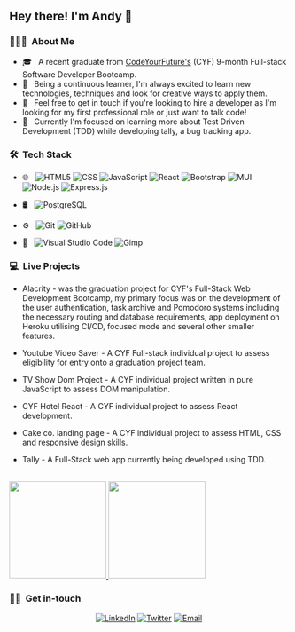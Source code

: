 <h2> Hey there! I'm Andy 👋</h2>

<h3> 👨🏻‍💻 &nbsp;About Me </h3>

- 🎓 &nbsp; A recent graduate from [CodeYourFuture's](https://github.com/CodeYourFuture) (CYF) 9-month Full-stack Software Developer Bootcamp.
- 💬 &nbsp; Being a continuous learner, I'm always excited to learn new technologies, techniques and look for creative ways to apply them.
- 💼 &nbsp; Feel free to get in touch if you're looking to hire a developer as I'm looking for my first professional role or just want to talk code!
- 🌱 &nbsp; Currently I'm focused on learning more about Test Driven Development (TDD) while developing tally, a bug tracking app.

<h3> 🛠 &nbsp;Tech Stack</h3>

- 🌐 &nbsp;
  ![HTML5](https://img.shields.io/badge/-HTML5-333333?style=flat&logo=HTML5)
  ![CSS](https://img.shields.io/badge/-CSS-333333?style=flat&logo=CSS3&logoColor=1572B6)
  ![JavaScript](https://img.shields.io/badge/-JavaScript-333333?style=flat&logo=javascript)
  ![React](https://img.shields.io/badge/-React-333333?style=flat&logo=react)
  ![Bootstrap](https://img.shields.io/badge/-Bootstrap-333333?style=flat&logo=bootstrap&logoColor=563D7C)
  ![MUI](https://img.shields.io/badge/-MUI-333333?style=flat&logo=MUI&logoColor=3f51b5)
  ![Node.js](https://img.shields.io/badge/-Node.js-333333?style=flat&logo=node.js)
  ![Express.js](https://img.shields.io/badge/-Express.js-333333?style=flat&logo=express)

- 🛢 &nbsp;
  ![PostgreSQL](https://img.shields.io/badge/-PostgreSQL-333333?style=flat&logo=postgresql)
- ⚙️ &nbsp;
  ![Git](https://img.shields.io/badge/-Git-333333?style=flat&logo=git)
  ![GitHub](https://img.shields.io/badge/-GitHub-333333?style=flat&logo=github)
- 🔧 &nbsp;
  ![Visual Studio Code](https://img.shields.io/badge/-Visual%20Studio%20Code-333333?style=flat&logo=visual-studio-code&logoColor=007ACC)
  ![Gimp](https://img.shields.io/badge/-Gimp-333333?style=flat&logo=Gimp&logoColor=786f58)
  
<h3>💻 &nbsp;Live Projects </h3>

- Alacrity - was the graduation project for CYF's Full-Stack Web Development Bootcamp, my primary focus was on the development of the user authentication, task archive and Pomodoro systems including the necessary routing and database requirements, app deployment on Heroku utilising CI/CD, focused mode and several other smaller features.

- Youtube Video Saver - A CYF Full-stack individual project to assess eligibility for entry onto a graduation project team.
- TV Show Dom Project - A CYF individual project written in pure JavaScript to assess DOM manipulation.
- CYF Hotel React - A CYF individual project to assess React development.
- Cake co. landing page - A CYF individual project to assess HTML, CSS and responsive design skills.
- Tally - A Full-Stack web app currently being developed using TDD.

<br/>
<a href="https://github.com/andy-robertson">
  <img height="175em" src="https://github-readme-stats.vercel.app/api?username=andy-robertson&theme=buefy&show_icons=true" />
  <img height="175em" src="https://github-readme-stats.vercel.app/api/top-langs/?username=andy-robertson&theme=buefy&layout=compact" />
</a>
<br/>

<h3> 🤝🏻 &nbsp;Get in-touch </h3>

<p align="center">
<a href="https://www.linkedin.com/in/andrew-j-r/"><img alt="LinkedIn" src="https://img.shields.io/badge/LinkedIn-Andy%20Robertson-blue?style=flat-square&logo=linkedin"></a>
<a href="https://www.twitter.com/AndyR_Decoded/"><img alt="Twitter" src="https://img.shields.io/badge/Twitter-Andy%20Robertson-blue?style=flat-square&logo=Twitter"></a>
<a href="mailto:andy.robertson@posgteo.uk"><img alt="Email" src="https://img.shields.io/badge/Email-andy.robertson@posteo.uk-blue?style=flat-square&logo=gmail"></a>
</p>
